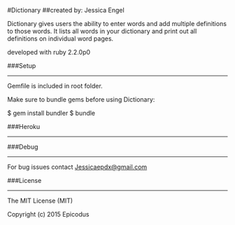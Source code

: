 #Dictionary
##created by: Jessica Engel

Dictionary gives users the ability to enter words and add multiple definitions to those words.
It lists all words in your dictionary and print out all definitions on individual word pages.


developed with ruby 2.2.0p0


###Setup
_______


Gemfile is included in root folder.


Make sure to bundle gems before using Dictionary:

  $ gem install bundler
  $ bundle


###Heroku
__________




###Debug
________

For bug issues contact Jessicaepdx@gmail.com


###License
_________


The MIT License (MIT)

Copyright (c) 2015 Epicodus
